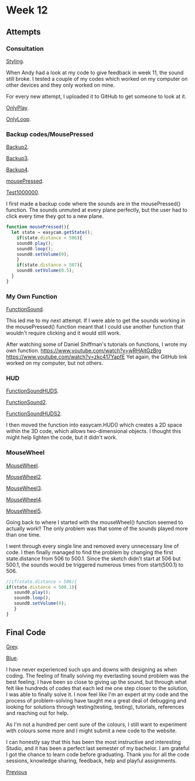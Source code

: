 # Week 12

## Attempts

### Consultation

[Styling](https://kristinegudmundsen.github.io/CodeWords/SKO/Week_12/MajorProjectSketch14/).

When Andy had a look at my code to give feedback in week 11, the sound still broke. I tested a couple of my codes which worked on my computer on other devices and they only worked on mine. 

For every new attempt, I uploaded it to GitHub to get someone to look at it. 

[OnlyPlay](https://kristinegudmundsen.github.io/CodeWords/SKO/Week_12/MajorProjectSketchOnlyPlay/).

[OnlyLoop](https://kristinegudmundsen.github.io/CodeWords/SKO/Week_12/MajorProjectSketchOnlyLoop/).

### Backup codes/MousePressed

[Backup2](https://kristinegudmundsen.github.io/CodeWords/SKO/Week_12/MajorProjectSketchBackup2/).

[Backup3](https://kristinegudmundsen.github.io/CodeWords/SKO/Week_12/MajorProjectSketchBackup3/).

[Backup4](https://kristinegudmundsen.github.io/CodeWords/SKO/Week_12/MajorProjectSketchBackup4/).

[mousePressed](https://kristinegudmundsen.github.io/CodeWords/SKO/Week_12/MajorProjectSketchTest100/).

[Test1000000](https://kristinegudmundsen.github.io/CodeWords/SKO/Week_12/MajorProjectSketch16/).

I first made a backup code where the sounds are in the mousePressed() function. The sounds unmuted at every plane perfectly, but the user had to click every time they got to a new plane. 

```javascript
function mousePressed(){
  let state = easycam.getState();
    if(state.distance < 506){
    sound0.play();
    sound0.loop();
    sound0.setVolume(0);
    } 
    if(state.distance > 507){
    sound0.setVolume(0.5);
  }
}
```

### My Own Function

[FunctionSound](https://kristinegudmundsen.github.io/CodeWords/SKO/Week_12/MajorProjectSketchFunctionSounds/).

This led me to my next attempt. If I were able to get the sounds working in the mousePressed() function meant that I could use another function that wouldn't require clicking and it would still work. 

After watching some of Daniel Shiffman's tutorials on functions, I wrote my own function. 
https://www.youtube.com/watch?v=wRHAitGzBrg
https://www.youtube.com/watch?v=zkc417YapfE
Yet again, the GitHub link worked on my computer, but not others. 

### HUD

[FunctionSoundHUDS](https://kristinegudmundsen.github.io/CodeWords/SKO/Week_12/MajorProjectSketchFunctionSoundsHUDS/).

[FunctionSound2](https://kristinegudmundsen.github.io/CodeWords/SKO/Week_12/MajorProjectSketchFunctionSounds2/).

[FunctionSoundHUDS2](https://kristinegudmundsen.github.io/CodeWords/SKO/Week_12/MajorProjectSketchFunctionSoundsHUDS2/).

I then moved the function into easycam.HUD() which creates a 2D space within the 3D code, which allows two-dimensional objects. I thought this might help lighten the code, but it didn't work. 


### MouseWheel

[MouseWheel](https://kristinegudmundsen.github.io/CodeWords/SKO/Week_12/MajorProjectSketchMouseWheel/).

[MouseWheel2](https://kristinegudmundsen.github.io/CodeWords/SKO/Week_12/MajorProjectSketchMouseWheel2/).

[MouseWheel3](https://kristinegudmundsen.github.io/CodeWords/SKO/Week_12/MajorProjectSketchMouseWheel3/).

[MouseWheel4](https://kristinegudmundsen.github.io/CodeWords/SKO/Week_12/MajorProjectSketchMouseWheel4/).

[MouseWheel5](https://kristinegudmundsen.github.io/CodeWords/SKO/Week_12/MajorProjectSketchMouseWheel5/).


Going back to where I started with the mouseWheel() function seemed to actually work!! The only problem was that some of the sounds played more than one time. 


I went through every single line and removed every unnecessary line of code. I then finally managed to find the problem by changing the first state.distance from 506 to 500.1. Since the sketch didn't start at 506 but 500.1, the sounds would be triggered numerous times from start(500.1) to 506. 

```javascript
//if(state.distance < 506){
if(state.distance < 500.1){
   sound0.play();
   sound0.loop();
   sound0.setVolume(0);
   }
}
```

## Final Code

[Grey](https://kristinegudmundsen.github.io/CodeWords/SKO/Week_12/CodeWords1/).

[Blue](https://kristinegudmundsen.github.io/CodeWords/SKO/Week_12/CodeWords0/).

I have never experienced such ups and downs with designing as when coding. The feeling of finally solving my everlasting sound problem was the best feeling. I have been so close to giving up the sound, but through what felt like hundreds of codes that each led me one step closer to the solution, I was able to finally solve it. I now feel like I'm an expert at my code and the process of problem-solving have taught me a great deal of debugging and looking for solutions through testing(testing, testing), tutorials, references and reaching out for help.

As I'm not a hundred per cent sure of the colours, I still want to experiment with colours some more and I might submit a new code to the website. 

I can honestly say that this has been the most instructive and interesting Studio, and it has been a perfect last semester of my bachelor. I am grateful I got the chance to learn code before graduating. Thank you for all the code sessions, knowledge sharing, feedback, help and playful assignments. 


[Previous](https://github.com/KristineGudmundsen/CodeWords/tree/master/SKO/Week_11)
